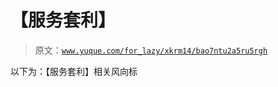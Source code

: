 # 【服务套利】

> 原文：[`www.yuque.com/for_lazy/xkrm14/bao7ntu2a5ru5rgh`](https://www.yuque.com/for_lazy/xkrm14/bao7ntu2a5ru5rgh)

以下为：【服务套利】相关风向标





